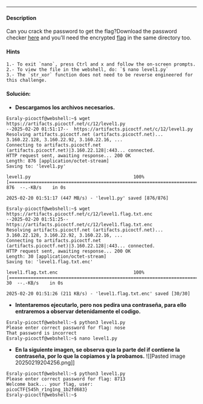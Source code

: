 ---
#### Description
Can you crack the password to get the flag?Download the password checker [here](https://artifacts.picoctf.net/c/12/level1.py) and you'll need the encrypted [flag](https://artifacts.picoctf.net/c/12/level1.flag.txt.enc) in the same directory too.

#### Hints 
```
1.- To exit `nano`, press Ctrl and x and follow the on-screen prompts.
2.- To view the file in the webshell, do: `$ nano level1.py`
3.- The `str_xor` function does not need to be reverse engineered for this challenge.
```

#### Solución:
- **Descargamos los archivos necesarios.**
```
Esraly-picoctf@webshell:~$ wget https://artifacts.picoctf.net/c/12/level1.py
--2025-02-20 01:51:17--  https://artifacts.picoctf.net/c/12/level1.py
Resolving artifacts.picoctf.net (artifacts.picoctf.net)... 3.160.22.128, 3.160.22.92, 3.160.22.16, ...
Connecting to artifacts.picoctf.net (artifacts.picoctf.net)|3.160.22.128|:443... connected.
HTTP request sent, awaiting response... 200 OK
Length: 876 [application/octet-stream]
Saving to: 'level1.py'

level1.py                                      100%[===================================================================================================>]     876  --.-KB/s    in 0s      

2025-02-20 01:51:17 (447 MB/s) - 'level1.py' saved [876/876]

Esraly-picoctf@webshell:~$ wget https://artifacts.picoctf.net/c/12/level1.flag.txt.enc
--2025-02-20 01:51:25--  https://artifacts.picoctf.net/c/12/level1.flag.txt.enc
Resolving artifacts.picoctf.net (artifacts.picoctf.net)... 3.160.22.128, 3.160.22.92, 3.160.22.16, ...
Connecting to artifacts.picoctf.net (artifacts.picoctf.net)|3.160.22.128|:443... connected.
HTTP request sent, awaiting response... 200 OK
Length: 30 [application/octet-stream]
Saving to: 'level1.flag.txt.enc'

level1.flag.txt.enc                            100%[===================================================================================================>]      30  --.-KB/s    in 0s      

2025-02-20 01:51:26 (211 KB/s) - 'level1.flag.txt.enc' saved [30/30]
```
- **Intentaremos ejecutarlo, pero nos pedira una contraseña, para ello entraremos a observar detenidamente el codigo.**
```
Esraly-picoctf@webshell:~$ python3 level1.py 
Please enter correct password for flag: nose
That password is incorrect
Esraly-picoctf@webshell:~$ nano level1.py 
```
- **En la siguiente imagen, se observa que la parte del if contiene la contraseña, por lo que la copiamos y la probamos.**
![[Pasted image 20250219204256.png]]
```
Esraly-picoctf@webshell:~$ python3 level1.py 
Please enter correct password for flag: 8713
Welcome back... your flag, user:
picoCTF{545h_r1ng1ng_1b2fd683}
Esraly-picoctf@webshell:~$ 
```

